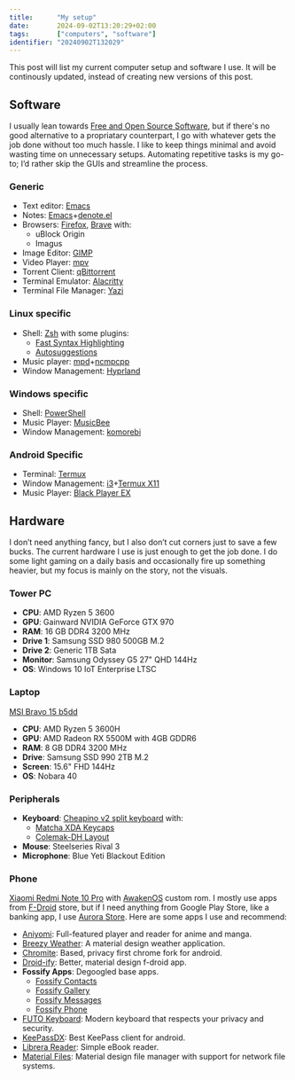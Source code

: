 ```yaml
---
title:      "My setup"
date:       2024-09-02T13:20:29+02:00
tags:       ["computers", "software"]
identifier: "20240902T132029"
---
```


This post will list my current computer setup and software I use. It will be continously updated, instead of creating new versions of this post.

## Software

I usually lean towards [Free and Open Source Software][foss], but if there's no good alternative to a propriatary counterpart, I go with whatever gets the job done without too much hassle. I like to keep things minimal and avoid wasting time on unnecessary setups. Automating repetitive tasks is my go-to; I’d rather skip the GUIs and streamline the process.

### Generic

- Text editor: [Emacs][emacs]
- Notes: [Emacs][emacs]+[denote.el][denote]
- Browsers: [Firefox][firefox], [Brave][brave] with:
    - uBlock Origin
    - Imagus
- Image Editor: [GIMP][gimp]
- Video Player: [mpv][mpv]
- Torrent Client: [qBittorrent][qbittorrent]
- Terminal Emulator: [Alacritty][alacritty]
- Terminal File Manager: [Yazi][yazi]

### Linux specific

- Shell: [Zsh][zsh] with some plugins:
    - [Fast Syntax Highlighting][fast-syntax-highlighting]
    - [Autosuggestions][autosuggestions]
- Music player: [mpd][mpd]+[ncmpcpp][ncmpcpp]
- Window Management: [Hyprland][hyprland]

### Windows specific

- Shell: [PowerShell][powershell]
- Music Player: [MusicBee][musicbee]
- Window Management: [komorebi][komorebi]

### Android Specific

- Terminal: [Termux][termux]
- Window Management: [i3][i3wm]+[Termux X11][termux-x11]
- Music Player: [Black Player EX][black-player-ex]

## Hardware

I don’t need anything fancy, but I also don’t cut corners just to save a few bucks. The current hardware I use is just enough to get the job done. I do some light gaming on a daily basis and occasionally fire up something heavier, but my focus is mainly on the story, not the visuals.

### Tower PC

- **CPU**: AMD Ryzen 5 3600
- **GPU**: Gainward NVIDIA GeForce GTX 970
- **RAM**: 16 GB DDR4 3200 MHz
- **Drive 1**: Samsung SSD 980 500GB M.2
- **Drive 2**: Generic 1TB Sata
- **Monitor**: Samsung Odyssey G5 27" QHD 144Hz
- **OS**: Windows 10 IoT Enterprise LTSC

### Laptop

[MSI Bravo 15 b5dd][laptop]

- **CPU**: AMD Ryzen 5 3600H
- **GPU**: AMD Radeon RX 5500M with 4GB GDDR6
- **RAM**: 8 GB DDR4 3200 MHz
- **Drive**: Samsung SSD 990 2TB M.2
- **Screen**: 15.6" FHD 144Hz
- **OS**: Nobara 40

### Peripherals

- **Keyboard**: [Cheapino v2 split keyboard][cheapino] with:
    - [Matcha XDA Keycaps][matcha-keycaps]
    - [Colemak-DH Layout][colemak-img]
- **Mouse**: Steelseries Rival 3
- **Microphone**: Blue Yeti Blackout Edition

### Phone

[Xiaomi Redmi Note 10 Pro][sweet] with [AwakenOS][awakenos] custom rom. I mostly use apps from [F-Droid][fdroid] store, but if I need anything from Google Play Store, like a banking app, I use [Aurora Store][aurora]. Here are some apps I use and recommend:

- [Aniyomi][aniyomi]: Full-featured player and reader for anime and manga.
- [Breezy Weather][breezyweather]: A material design weather application.
- [Chromite][chromite]: Based, privacy first chrome fork for android.
- [Droid-ify][droidify]: Better, material design f-droid app.
- **Fossify Apps**: Degoogled base apps.
    - [Fossify Contacts][contacts]
    - [Fossify Gallery][gallery]
    - [Fossify Messages][messages]
    - [Fossify Phone][phone]
- [FUTO Keyboard][futokb]: Modern keyboard that respects your privacy and security.
- [KeePassDX][keepassdx]: Best KeePass client for android.
- [Librera Reader][librerafd]: Simple eBook reader.
- [Material Files][materialfs]: Material design file manager with support for network file systems.

[foss]: https://en.wikipedia.org/wiki/Free_and_open-source_software

[emacs]: https://www.gnu.org/software/emacs/
[denote]: https://protesilaos.com/emacs/denote
[brave]: https://brave.com/
[firefox]: https://www.mozilla.org/en-US/firefox/
[gimp]: https://www.gimp.org/
[mpv]: https://mpv.io/
[qbittorrent]: https://www.qbittorrent.org/
[alacritty]: https://alacritty.org/
[yazi]: https://yazi-rs.github.io/

[zsh]: https://zsh.sourceforge.io/
[fast-syntax-highlighting]: https://github.com/zdharma-continuum/fast-syntax-highlighting
[autosuggestions]: https://github.com/zsh-users/zsh-autosuggestions?tab=readme-ov-file
[ncmpcpp]: https://github.com/ncmpcpp/ncmpcpp
[mpd]: https://www.musicpd.org/
[hyprland]: https://hyprland.org/

[powershell]: https://learn.microsoft.com/en-us/powershell/
[musicbee]: https://getmusicbee.com/
[komorebi]: https://lgug2z.github.io/komorebi/index.html

[termux]: https://termux.dev/en/
[termux-x11]: https://github.com/termux/termux-x11
[i3wm]: https://i3wm.org/
[black-player-ex]: https://play.google.com/store/apps/details?id=com.kodarkooperativet.blackplayerex&hl=en_US&gl=US

[laptop]: https://www.msi.com/Laptop/Bravo-15-B5DX/Specification
[cheapino]: https://github.com/tompi/cheapino
[matcha-keycaps]: https://www.amazon.ca/Keycaps-Sublimation-Switches-Mechanical-Keyboard/dp/B098L1HTNY
[colemak-img]: https://colemakmods.github.io/mod-dh/gfx/about/colemak_dh_main_matrix.png

[sweet]: https://www.gsmarena.com/xiaomi_redmi_note_10_pro-10662.php
[awakenos]: https://awakenos.vercel.app/
[fdroid]: https://f-droid.org/en/
[aurora]: https://auroraoss.com/
[aniyomi]: https://aniyomi.org/
[breezyweather]: https://github.com/breezy-weather/breezy-weather
[chromite]: https://github.com/uazo/cromite
[droidify]: https://github.com/Droid-ify/client
[contacts]: https://github.com/FossifyOrg/Contacts
[gallery]: https://github.com/FossifyOrg/Gallery
[messages]: https://github.com/FossifyOrg/Messages
[phone]: https://github.com/FossifyOrg/Phone
[futokb]: https://keyboard.futo.org/
[k9mail]: https://k9mail.app/
[keepassdx]: https://www.keepassdx.com/
[librerafd]: https://github.com/foobnix/LibreraReader
[materialfs]: https://github.com/zhanghai/MaterialFiles
[organicmaps]: https://organicmaps.app/pl/

